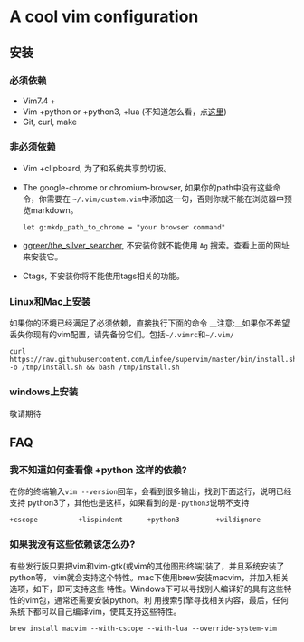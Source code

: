 # A cool vim configuration

## 安装

### 必须依赖

-   Vim7.4 +
-   Vim +python or +python3, +lua (不知道怎么看，点[这里](#faq))
-   Git, curl, make

### 非必须依赖

-   Vim +clipboard, 为了和系统共享剪切板。

-   The google-chrome or chromium-browser, 如果你的path中没有这些命令，你需要在
    `~/.vim/custom.vim`中添加这一句，否则你就不能在浏览器中预览markdown。

        let g:mkdp_path_to_chrome = "your browser command"

-   [ggreer/the_silver_searcher](https://github.com/ggreer/the_silver_searcher),
    不安装你就不能使用 `Ag` 搜索。查看上面的网址来安装它。

-   Ctags, 不安装你将不能使用tags相关的功能。

### Linux和Mac上安装

如果你的环境已经满足了必须依赖，直接执行下面的命令
__注意:__如果你不希望丢失你现有的vim配置，请先备份它们。包括`~/.vimrc`和`~/.vim/`

    curl https://raw.githubusercontent.com/Linfee/supervim/master/bin/install.sh -o /tmp/install.sh && bash /tmp/install.sh

### windows上安装

敬请期待

## FAQ

### 我不知道如何查看像 +python 这样的依赖?

在你的终端输入`vim --version`回车，会看到很多输出，找到下面这行，说明已经支持
python3了，其他也是这样，如果看到的是`-python3`说明不支持

    +cscope          +lispindent      +python3         +wildignore

### 如果我没有这些依赖该怎么办?

有些发行版只要把vim和vim-gtk(或vim的其他图形终端)装了，并且系统安装了python等，
vim就会支持这个特性。mac下使用brew安装macvim，并加入相关选项，如下，即可支持这些
特性。Windows下可以寻找别人编译好的具有这些特性的vim包，通常还需要安装python。利
用搜索引擎寻找相关内容，最后，任何系统下都可以自己编译vim，使其支持这些特性。

    brew install macvim --with-cscope --with-lua --override-system-vim
